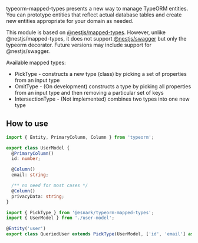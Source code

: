 typeorm-mapped-types presents a new way to manage TypeORM entities. You can prototype entities that reflect actual database tables and create new entities appropriate for your domain as needed.

This module is based on [@nestjs/mapped-types](https://github.com/nestjs/mapped-types). However, unlike @nestjs/mapped-types, it does not support [@nestjs/swagger](https://github.com/nestjs/swagger) but only the typeorm decorator. Future versions may include support for @nestjs/swagger.

Available mapped types:

* PickType - constructs a new type (class) by picking a set of properties from an input type
* OmitType - (On development) constructs a type by picking all properties from an input type and then removing a particular set of keys
* IntersectionType - (Not implemented) combines two types into one new type

## How to use
```typescript
import { Entity, PrimaryColumn, Column } from 'typeorm';

export class UserModel {
  @PrimaryColumn()
  id: number;

  @Column()
  email: string;

  /** no need for most cases */
  @Column()
  privacyData: string;
}
```

```typescript
import { PickType } from '@esnark/typeorm-mapped-types';
import { UserModel } from './user-model';

@Entity('user')
export class QueriedUser extends PickType(UserModel, ['id', 'email'] as const) {}
```

